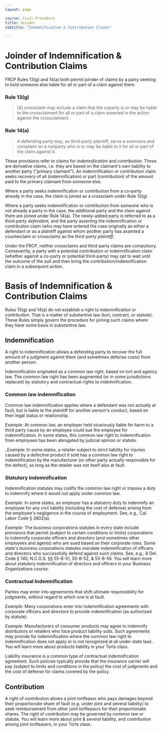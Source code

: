 ```yaml
---
layout: page

course: Civil Procedure 
title: Joinder 
subtitle: "Indemnification & Contribution Claims"
    
---
```


# Joinder of Indemnification & Contribution Claims 

FRCP Rules 13(g) and 14(a) both permit joinder of claims by a party seeking to hold someone else liable for all or part of a claim against them: 

### Rule 13(g)

> [A] crossclaim may include a claim that the coparty is or may be liable to the crossclaimant for all or part of a claim asserted in the action against the crossclaimant.

### Rule 14(a) 

> A defending party may, as third-party plaintiff, serve a summons and complaint on a nonparty who is or may be liable to it for all or part of the claim against it.

These provisions refer to claims for _indemnification_ and _contribution_. These are derivative claims, i.e. they are based on the claimant's own liability to another party ("primary claimant"). An indemnification or contribution claim seeks recovery of all (indemnification) or part (contribution) of the amount paid to the primary claimant from someone else. 

Where a party seeks indemnification or contribution from a co-party already in the case, the claim is joined as a crossclaim under Rule 13(g). 

Where a party seeks indemnification or contribution from someone who is not already a party in the case, the additional party and the claim against them are joined under Rule 14(a). The newly-added party is referred to as a _third-party defendant,_ and the party asserting the indemnification or contribution claim (who may have entered the case originally as either a defendant or as a plaintiff against whom another party has asserted a counterclaim or crossclaim) as the _third-party plaintiff_. 

Under the FRCP, neither crossclaims and third-party claims are compulsory. Conseuently, a party with a potential contribution or indemnification claim (whether against a co-party or potential third-party) may opt to wait until the outcome of the suit and then bring the contribution/indemnification claim in a subsequent action. 

# Basis of Indemnification & Contribution Claims

Rules 13(g) and 14(a) do not establish a right to indemnification or contribution. That is a matter of substantive law (tort, contract, or statute). These Rules simply govern the procedure for joining such claims where they have some basis in substantive law. 

## Indemnification

A right to indemnification allows a defending party to recover the full amount of a judgment against them (and sometimes defense costs) from another person.  

Indemnification originated as a common law right, based on tort and agency law.  The common law right has been augmented (or in some jurisdictions replaced) by statutory and contractual rights to indemnification. 

### Common law indemnification

Common law indemnification applies where a defendant was not actually at fault, but is liable to the plaintiff for another person's conduct, based on their legal status or relationship. 

_Example:_ At common law, an employer held vicariously liable for harm to a third party cause by an employee could sue the employee for indemnification. In some states, this common law right to indemnification from employees has been abrogated by judicial opinion or statute. 

_Example: In some states, a retailer subject to strict liability for injuries caused by a defective product it sold has a common law right to indemnification by the manufacturer (or other party actually responsible for the defect), as long as the retailer was not itself also at fault. 

### Statutory indemnification

Indemnification statutes may codify the common law right or impose a duty to indemnify where it would not apply under common law. 

_Example:_ In some states, an employer has a statutory duty to indemnify an employee for any civil liability (including the cost of defense) arising from the employee's negligence in the course of employment. See, e.g., Cal. Labor Code § 2802(a).  

_Example:_ The business corporations statutes in every state include provisions that permit (subject to certain conditions or limits) corporations to indemnify corporate officers and directors (and sometimes other employees and agents) who are sued based on their corporate roles. Some state's business corporations statutes mandate indemnification of officers and directors who successfully defend against such claims. See, e.g., 8 Del. Code § 145; N.C.G.S. §§ 55-8-51, 55-8-52, & 55-8-56. You will learn more about statutory indemnification of directors and officers in your Business Organizations course.

### Contractual Indemnification 

Parties may enter into agreements that shift ultimate responsibility for judgments, without regard to which one is at fault. 

_Example:_ Many corporations enter into indemnification agreements with corporate officers and directors to provide indemnification (as authorized by statute). 

_Example:_ Manufacturers of consumer products may agree to indemnify distributors or retailers who face product liability suits. Such agreements may provide for indemnification where the common law right to indemnification does not apply or is not recognized at all under state law). You will learn more about products liability in your Torts class. 

Liability insurance is a common type of contractual indemnification agreement. Such policies typically provide that the insurance carrier will pay (subject to limits and conditions in the policy) the cost of judgments and the cost of defense for claims covered by the policy. 

## Contribution

A right of contribution allows a joint tortfeasor who pays damages beyond their proportionate share of fault (e.g. under joint and several liability) to seek reimbursement from other joint tortfeasors for their proportionate shares. The right of contribution may be governed by common law or statute. You will learn more about joint & several liability, and contribution among joint tortfeasers, in your Torts class. 